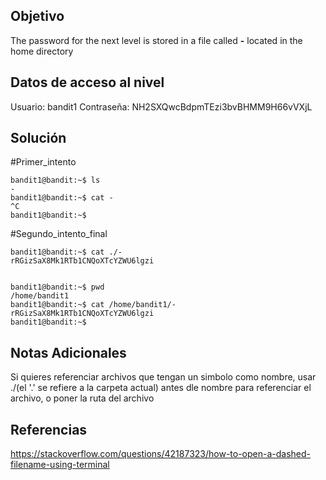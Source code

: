 ## Objetivo
The password for the next level is stored in a file called **-** located in the home directory
## Datos de acceso al nivel
Usuario: bandit1
Contraseña: NH2SXQwcBdpmTEzi3bvBHMM9H66vVXjL


## Solución
#Primer_intento
```
bandit1@bandit:~$ ls
-
bandit1@bandit:~$ cat -
^C
bandit1@bandit:~$
```
#Segundo_intento_final
```
bandit1@bandit:~$ cat ./-
rRGizSaX8Mk1RTb1CNQoXTcYZWU6lgzi


bandit1@bandit:~$ pwd
/home/bandit1
bandit1@bandit:~$ cat /home/bandit1/-
rRGizSaX8Mk1RTb1CNQoXTcYZWU6lgzi
bandit1@bandit:~$
```
## Notas Adicionales
Si quieres referenciar archivos que tengan un simbolo como nombre, usar ./(el '.' se refiere a la carpeta actual) antes dle nombre para referenciar el archivo, o poner la ruta del archivo
## Referencias
https://stackoverflow.com/questions/42187323/how-to-open-a-dashed-filename-using-terminal